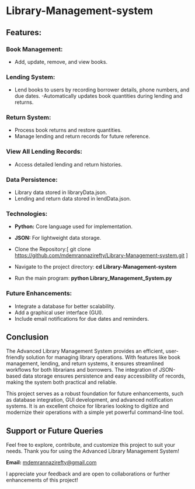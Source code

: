 # Library-Management-system

## Features:
### Book Management:
- Add, update, remove, and view books.
### Lending System:
- Lend books to users by recording borrower details, phone numbers, and due dates.
-Automatically updates book quantities during lending and returns.
### Return System:
- Process book returns and restore quantities.
- Manage lending and return records for future reference.
### View All Lending Records:
- Access detailed lending and return histories.
### Data Persistence:
- Library data stored in libraryData.json.
- Lending and return data stored in lendData.json.
### Technologies:
- **Python:** Core language used for implementation.
- **JSON:** For lightweight data storage.

- Clone the Repository:[ git clone https://github.com/mdemrannazirefty/Library-Management-system.git ]
- Navigate to the project directory: **cd Library-Management-system**
- Run the main program:  **python Library_Management_System.py**

### Future Enhancements:
- Integrate a database for better scalability.
- Add a graphical user interface (GUI).
- Include email notifications for due dates and reminders.

## Conclusion
The Advanced Library Management System provides an efficient, user-friendly solution for managing library operations. With features like book management, lending, and return systems, it ensures streamlined workflows for both librarians and borrowers. The integration of JSON-based data storage ensures persistence and easy accessibility of records, making the system both practical and reliable.

This project serves as a robust foundation for future enhancements, such as database integration, GUI development, and advanced notification systems. It is an excellent choice for libraries looking to digitize and modernize their operations with a simple yet powerful command-line tool.

## Support or Future Queries
Feel free to explore, contribute, and customize this project to suit your needs. Thank you for using the Advanced Library Management System!

**Email:** mdemrannazirefty@gmail.com

I appreciate your feedback and are open to collaborations or further enhancements of this project!
